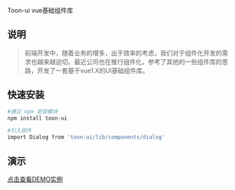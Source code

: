  Toon-ui vue基础组件库

## 说明
> 前端开发中，随着业务的增多，出于效率的考虑，我们对于组件化开发的需求也越来越迫切。最近公司也在推行组件化，参考了其他的一些组件库的思路，开发了一套基于vue1.X的UI基础组件库。

## 快速安装

``` bash
#通过 npm 安装模块
npm install toon-ui
```

``` bash
#引入组件
import Dialog from 'toon-ui/lib/components/dialog'
```

## 演示
[点击查看DEMO实例](https://zhoujiqiu.github.io/toon-ui/dist/#!/demolist)
